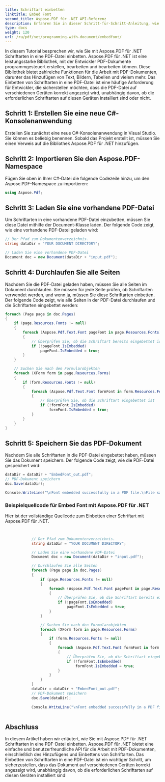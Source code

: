 ```yaml
---
title: Schriftart einbetten
linktitle: Embed Font
second_title: Aspose.PDF für .NET API-Referenz
description: Erfahren Sie in dieser Schritt-für-Schritt-Anleitung, wie Sie mit Aspose.PDF für .NET Schriftarten in eine PDF-Datei einbetten. Stellen Sie sicher, dass Ihre Dokumente auf jedem Gerät korrekt angezeigt werden.
type: docs
weight: 120
url: /ru/pdf/net/programming-with-document/embedfont/
---
```


In diesem Tutorial besprechen wir, wie Sie mit Aspose.PDF für .NET Schriftarten in eine PDF-Datei einbetten. Aspose.PDF für .NET ist eine leistungsstarke Bibliothek, mit der Entwickler PDF-Dokumente programmgesteuert erstellen, bearbeiten und bearbeiten können. Diese Bibliothek bietet zahlreiche Funktionen für die Arbeit mit PDF-Dokumenten, darunter das Hinzufügen von Text, Bildern, Tabellen und vielem mehr. Das Einbetten von Schriftarten in eine PDF-Datei ist eine häufige Anforderung für Entwickler, die sicherstellen möchten, dass die PDF-Datei auf verschiedenen Geräten korrekt angezeigt wird, unabhängig davon, ob die erforderlichen Schriftarten auf diesen Geräten installiert sind oder nicht.

## Schritt 1: Erstellen Sie eine neue C#-Konsolenanwendung
Erstellen Sie zunächst eine neue C#-Konsolenanwendung in Visual Studio. Sie können es beliebig benennen. Sobald das Projekt erstellt ist, müssen Sie einen Verweis auf die Bibliothek Aspose.PDF für .NET hinzufügen.

## Schritt 2: Importieren Sie den Aspose.PDF-Namespace
Fügen Sie oben in Ihrer C#-Datei die folgende Codezeile hinzu, um den Aspose.PDF-Namespace zu importieren:

```csharp
using Aspose.Pdf;
```

## Schritt 3: Laden Sie eine vorhandene PDF-Datei
Um Schriftarten in eine vorhandene PDF-Datei einzubetten, müssen Sie diese Datei mithilfe der Document-Klasse laden. Der folgende Code zeigt, wie eine vorhandene PDF-Datei geladen wird:

```csharp
// Der Pfad zum Dokumentenverzeichnis.
string dataDir = "YOUR DOCUMENT DIRECTORY";

// Laden Sie eine vorhandene PDF-Datei
Document doc = new Document(dataDir + "input.pdf");
```

## Schritt 4: Durchlaufen Sie alle Seiten
Nachdem Sie die PDF-Datei geladen haben, müssen Sie alle Seiten im Dokument durchlaufen. Sie müssen für jede Seite prüfen, ob Schriftarten verwendet werden, und wenn ja, müssen Sie diese Schriftarten einbetten. Der folgende Code zeigt, wie alle Seiten in der PDF-Datei durchlaufen und die Schriftarten eingebettet werden:

```csharp
foreach (Page page in doc.Pages)
{
    if (page.Resources.Fonts != null)
    {
        foreach (Aspose.Pdf.Text.Font pageFont in page.Resources.Fonts)
        {
            // Überprüfen Sie, ob die Schriftart bereits eingebettet ist
            if (!pageFont.IsEmbedded)
                pageFont.IsEmbedded = true;
        }
    }

    // Suchen Sie nach den Formularobjekten
    foreach (XForm form in page.Resources.Forms)
    {
        if (form.Resources.Fonts != null)
        {
            foreach (Aspose.Pdf.Text.Font formFont in form.Resources.Fonts)
            {
                // Überprüfen Sie, ob die Schriftart eingebettet ist
                if (!formFont.IsEmbedded)
                    formFont.IsEmbedded = true;
            }
        }
    }
}
```

## Schritt 5: Speichern Sie das PDF-Dokument
Nachdem Sie alle Schriftarten in die PDF-Datei eingebettet haben, müssen Sie das Dokument speichern. Der folgende Code zeigt, wie die PDF-Datei gespeichert wird:

```csharp
dataDir = dataDir + "EmbedFont_out.pdf";
// PDF-Dokument speichern
doc.Save(dataDir);

Console.WriteLine("\nFont embedded successfully in a PDF file.\nFile saved at " + dataDir);
```

### Beispielquellcode für Embed Font mit Aspose.PDF für .NET

Hier ist der vollständige Quellcode zum Einbetten einer Schriftart mit Aspose.PDF für .NET.


```csharp

            
            // Der Pfad zum Dokumentenverzeichnis.
            string dataDir = "YOUR DOCUMENT DIRECTORY";

            // Laden Sie eine vorhandene PDF-Datei
            Document doc = new Document(dataDir + "input.pdf");

            // Durchlaufen Sie alle Seiten
            foreach (Page page in doc.Pages)
            {
                if (page.Resources.Fonts != null)
                {
                    foreach (Aspose.Pdf.Text.Font pageFont in page.Resources.Fonts)
                    {
                        // Überprüfen Sie, ob die Schriftart bereits eingebettet ist
                        if (!pageFont.IsEmbedded)
                            pageFont.IsEmbedded = true;
                    }
                }

                // Suchen Sie nach den Formularobjekten
                foreach (XForm form in page.Resources.Forms)
                {
                    if (form.Resources.Fonts != null)
                    {
                        foreach (Aspose.Pdf.Text.Font formFont in form.Resources.Fonts)
                        {
                            // Überprüfen Sie, ob die Schriftart eingebettet ist
                            if (!formFont.IsEmbedded)
                                formFont.IsEmbedded = true;
                        }
                    }
                }
            }
            dataDir = dataDir + "EmbedFont_out.pdf";
            // PDF-Dokument speichern
            doc.Save(dataDir);
            
            Console.WriteLine("\nFont embedded successfully in a PDF file.\nFile saved at " + dataDir);
        
```


## Abschluss
In diesem Artikel haben wir erläutert, wie Sie mit Aspose.PDF für .NET Schriftarten in eine PDF-Datei einbetten. Aspose.PDF für .NET bietet eine einfache und benutzerfreundliche API für die Arbeit mit PDF-Dokumenten, einschließlich des Hinzufügens und Einbettens von Schriftarten. Das Einbetten von Schriftarten in eine PDF-Datei ist ein wichtiger Schritt, um sicherzustellen, dass das Dokument auf verschiedenen Geräten korrekt angezeigt wird, unabhängig davon, ob die erforderlichen Schriftarten auf diesen Geräten installiert sind

